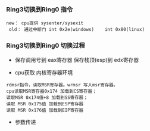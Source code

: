 ### Ring3切换到Ring0 指令
```
new： cpu提供 sysenter/sysexit
 old： 通过中断门 int 0x2e(windows)    int 0x80(linux)
 ```
 
 ### Ring3切换到Ring0 切换过程
 
 - 保存调用号到 eax寄存器   保存栈顶(esp)到 edx寄存器
 
 - cpu获取 内核寄存器环境
 ```
 rdmsr指令，读取MSR寄存器。wrmsr 写入msr寄存器。
 cpu读取MSR寄存器0x174 加载到CS寄存器；
读取MSR 0x174值+8 加载到SS寄存器；
读取 MSR 0x175值 加载到ESP寄存器
读取 MSR 0x176值 加载到EIP寄存器
```
- 参数传递

 
 
 

